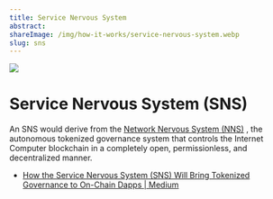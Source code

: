 ```yaml
---
title: Service Nervous System
abstract:
shareImage: /img/how-it-works/service-nervous-system.webp
slug: sns
---
```


![](/img/how-it-works/canister-lifecycle.600x300.jpg)

# Service Nervous System (SNS)

An SNS would derive from the [Network Nervous System (NNS)](/how-it-works/network-nervous-system-nns/) , the autonomous tokenized governance system that controls the Internet Computer blockchain in a completely open, permissionless, and decentralized manner.

* [How the Service Nervous System (SNS) Will Bring Tokenized Governance to On-Chain Dapps | Medium](https://medium.com/dfinity/how-the-service-nervous-system-sns-will-bring-tokenized-governance-to-on-chain-dapps-b74fb8364a5c)

